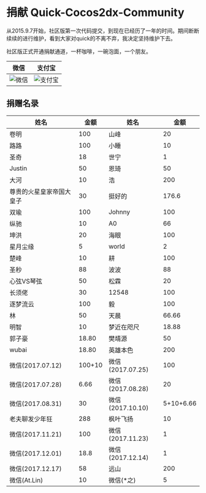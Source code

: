 # 捐献 Quick-Cocos2dx-Community

从2015.9.7开始，社区版第一次代码提交，到现在已经历了一年的时间。期间断断续续的进行维护，看到大家对quick的不离不弃，我决定坚持维护下去。

社区版正式开通捐献通道，一杯咖啡，一碗泡面，一个朋友。

|微信|支付宝|
|----|---|
| ![微信](./wechat.png) | ![支付宝](./alipay.png) |

## 捐赠名录

|姓名|金额|姓名|金额|
|----|---|----|---|
| 卷明 | 100 | 山峰 | 20 |
| 路路 | 100 | 小睡 | 10 |
| 圣奇 | 18 | 世宁 | 1 |
| Justin | 50 | 恩琦 | 50 |
| 大河 | 10 | 浩 | 200 |
| 尊贵的火星皇家帝国大皇子 | 30 | 挺好的 | 176.6 |
| 双瑜 | 100 | Johnny | 100 |
| 纵驰 | 10 | A0 | 66 |
| 坤洪 | 20 | 海眼 | 100 |
| 星月尘缘 | 5 | world | 2 |
| 楚峰 | 10 | 耕 | 100 |
| 圣秒 | 88 | 波波 | 88 |
| 心弦VS琴弦 | 50 | 松霖 | 20 |
| 长须佬 | 30 | 12548 | 100 |
| 逐梦流云 | 100 | 毅 | 100 |
| 林 | 50 | 天晨 | 66.66 |
| 明智 | 10 | 梦近在咫尺 | 18.88 |
| 郭子豪 | 18.80 | 樊靖源 | 50 |
| wubai | 18.80 | 英雄本色 | 200 |
| 微信(2017.07.12) | 100+10 | 微信(2017.07.25)  | 100 |
| 微信(2017.07.28) | 6.66 | 微信(2017.08.28) | 20 |
| 微信(2017.08.31) | 30 | 微信(2017.10.10) | 5+10+6.66 |
| 老夫聊发少年狂 | 288 | 枫叶飞扬 | 10 |
| 微信(2017.11.21) | 100 | 微信(2017.11.23) | 1 |
| 微信(2017.12.01) | 18.8 | 微信(2017.12.14) | 1 |
| 微信(2017.12.17) | 58 | 远山 | 200 |
| 微信(At.Lin) | 10 | 微信(*之) | 5 |
